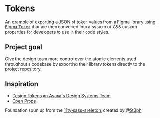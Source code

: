# Tokens

An example of exporting a JSON of token values from a Figma library using [Figma Token](https://docs.tokens.studio/) that are then converted into a system of CSS custom properties for developers to use in their code styles.

## Project goal

Give the design team more control over the atomic elements used throughout a codebase by exporting their library tokens directly to the project repository.

## Inspiration

- [Design Tokens on Asana's Design Systems Team](https://www.youtube.com/watch?v=ylDed18OVdY)
- [Open Props](https://open-props.style/)

Foundation spun up from the [11ty-sass-skeleton](https://github.com/5t3ph/11ty-sass-skeleton), created by [@5t3ph](https://twitter.com/5t3ph)
